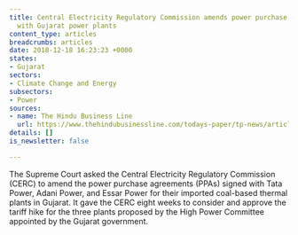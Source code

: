 ```yaml
---
title: Central Electricity Regulatory Commission amends power purchase agreements
  with Gujarat power plants
content_type: articles
breadcrumbs: articles
date: 2018-12-18 16:23:23 +0000
states:
- Gujarat
sectors:
- Climate Change and Energy
subsectors:
- Power
sources:
- name: The Hindu Business Line
  url: https://www.thehindubusinessline.com/todays-paper/tp-news/article25366305.ece
details: []
is_newsletter: false

---
```

The Supreme Court asked the Central Electricity Regulatory Commission (CERC) to amend the power purchase agreements (PPAs) signed with Tata Power, Adani Power, and Essar Power for their imported coal-based thermal plants in Gujarat. It gave the CERC eight weeks to consider and approve the tariff hike for the three plants proposed by the High Power Committee appointed by the Gujarat government.
